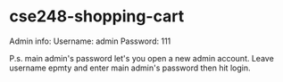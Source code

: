 # cse248-shopping-cart

Admin info:
Username: admin
Password: 111

P.s. main admin's password let's you open a new admin account.
Leave username epmty and enter main admin's password then hit login.
